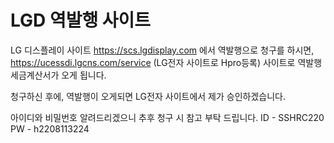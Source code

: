 # LGD 역발행 사이트


LG 디스플레이 사이트 https://scs.lgdisplay.com 에서 역발행으로 청구를 하시면,
https://ucessdi.lgcns.com/service (LG전자 사이트로 Hpro등록) 사이트로 역발행 세금계산서가 오게 됩니다.

청구하신 후에, 역발행이 오게되면 LG전자 사이트에서 제가 승인하겠습니다.

아이디와 비밀번호 알려드리겠으니 추후 청구 시 참고 부탁 드립니다.
ID -   SSHRC220          
PW -  h2208113224
